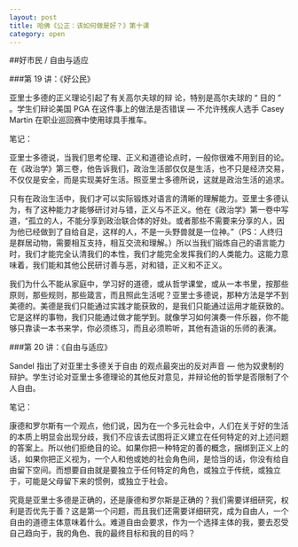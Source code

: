 ```yaml
---
layout: post
title: 哈佛《公正：该如何做是好？》第十课
category: open
---
```

##好市民 / 自由与适应

###第 19 讲：《好公民》

亚里士多德的正义理论引起了有关高尔夫球的辩 论，特别是高尔夫球的 “ 目的 ” 。学生们辩论美国 PGA 在这件事上的做法是否错误 — 不允许残疾人选手 Casey Martin 在职业巡回赛中使用球具手推车。

笔记：

亚里士多德说，当我们思考伦理、正义和道德论点时，一般你很难不用到目的论。在《政治学》第三卷，他告诉我们，政治生活部仅仅是生活，也不只是经济交易，不仅仅是安全，而是实现美好生活。照亚里士多德所说，这就是政治生活的追求。

只有在政治生活中，我们才可以实际锻炼对语言的清晰的理解能力。亚里士多德认为，有了这种能力才能够研讨对与错，正义与不正义。他在《政治学》第一卷中写道，“孤立的人，不能分享到政治联合体的好处。或者那些不需要来分享的人，因为他已经做到了自给自足，这样的人，不是一头野兽就是一位神。”（PS：人终归是群居动物，需要相互支持，相互交流和理解。）所以当我们锻炼自己的语言能力时，我们才能完全认清我们的本性，我们才能完全发挥我们的人类能力。这能力意味着，我们能和其他公民研讨善与恶，对和错，正义和不正义。

我们为什么不能从家庭中，学习好的道德，或从哲学课堂，或从一本书里，按那些原则，那些规则，那些箴言，而且照此生活呢？亚里士多德说，那种方法是学不到美德的。美德是我们只能通过实践才能获致的，是我们只能通过运用才能获致的。它是这样的事物，我们只能通过做才能学到。就像学习如何演奏一件乐器，你不能够只靠读一本书来学，你必须练习，而且必须聆听，其他有造诣的乐师的表演。


###第 20 讲：《自由与适应》

Sandel 指出了对亚里士多德关于自由 的观点最突出的反对声音 — 他为奴隶制的辩护。学生讨论对亚里士多德理论的其他反对意见，并辩论他的哲学是否限制了个人自由。

笔记：

康德和罗尔斯有一个观点，他们说，因为在一个多元社会中，人们在关于好的生活的本质上明显会出现分歧，我们不应该去试图将正义建立在任何特定的对上述问题的答案上。所以他们拒绝目的论。如果你把一种特定的善的概念，捆绑到正义上的话，如果你把正义视为，一个人和他或她的社会角色间，是恰当的话，你没有给自由留下空间。而想要自由就是要独立于任何特定的角色，或独立于传统，或独立于，可能是父母留下来的惯例，或独立于社会。

究竟是亚里士多德是正确的，还是康德和罗尔斯是正确的？我们需要详细研究，权利是否优先于善？这是第一个问题，而且我们还需要详细研究，成为自由人，一个自由的道德主体意味着什么。难道自由会要求，作为一个选择主体的我，要去忍受自己趋向于，我的角色、我的最终目标和我的目的吗？
